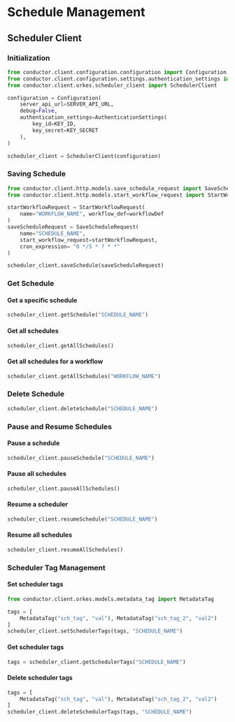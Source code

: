 # Schedule Management

## Scheduler Client

### Initialization
```python
from conductor.client.configuration.configuration import Configuration
from conductor.client.configuration.settings.authentication_settings import AuthenticationSettings
from conductor.client.orkes.scheduler_client import SchedulerClient

configuration = Configuration(
    server_api_url=SERVER_API_URL,
    debug=False,
    authentication_settings=AuthenticationSettings(
        key_id=KEY_ID,
        key_secret=KEY_SECRET
    ),
)

scheduler_client = SchedulerClient(configuration)
```

### Saving Schedule
```python
from conductor.client.http.models.save_schedule_request import SaveScheduleRequest
from conductor.client.http.models.start_workflow_request import StartWorkflowRequest

startWorkflowRequest = StartWorkflowRequest(
    name="WORKFLOW_NAME", workflow_def=workflowDef
)
saveScheduleRequest = SaveScheduleRequest(
    name="SCHEDULE_NAME",
    start_workflow_request=startWorkflowRequest,
    cron_expression= "0 */5 * ? * *"
)

scheduler_client.saveSchedule(saveScheduleRequest)
```

### Get Schedule

#### Get a specific schedule
```python
scheduler_client.getSchedule("SCHEDULE_NAME")
```

#### Get all schedules
```python
scheduler_client.getAllSchedules()
```

#### Get all schedules for a workflow
```python
scheduler_client.getAllSchedules("WORKFLOW_NAME")
```

### Delete Schedule
```python
scheduler_client.deleteSchedule("SCHEDULE_NAME")
```

### Pause and Resume Schedules

#### Pause a schedule
```python
scheduler_client.pauseSchedule("SCHEDULE_NAME")
```

#### Pause all schedules
```python
scheduler_client.pauseAllSchedules()
```

#### Resume a scheduler
```python
scheduler_client.resumeSchedule("SCHEDULE_NAME")
```

#### Resume all schedules
```python
scheduler_client.resumeAllSchedules()
```

### Scheduler Tag Management

#### Set scheduler tags
```python
from conductor.client.orkes.models.metadata_tag import MetadataTag

tags = [
    MetadataTag("sch_tag", "val"), MetadataTag("sch_tag_2", "val2")
]
scheduler_client.setSchedulerTags(tags, "SCHEDULE_NAME")
```

#### Get scheduler tags
```python
tags = scheduler_client.getSchedulerTags("SCHEDULE_NAME")
```

#### Delete scheduler tags
```python
tags = [
    MetadataTag("sch_tag", "val"), MetadataTag("sch_tag_2", "val2")
]
scheduler_client.deleteSchedulerTags(tags, "SCHEDULE_NAME")
```
